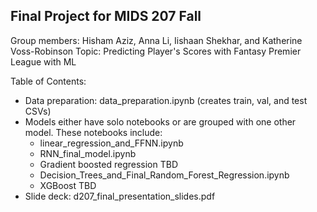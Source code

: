 ## Final Project for MIDS 207 Fall

Group members: Hisham Aziz, Anna Li, Iishaan Shekhar, and Katherine Voss-Robinson
Topic: Predicting Player's Scores with Fantasy Premier League with ML

Table of Contents:
- Data preparation: data_preparation.ipynb (creates train, val, and test CSVs)
- Models either have solo notebooks or are grouped with one other model. These notebooks include:
  - linear_regression_and_FFNN.ipynb
  - RNN_final_model.ipynb
  - Gradient boosted regression TBD
  - Decision_Trees_and_Final_Random_Forest_Regression.ipynb
  - XGBoost TBD
- Slide deck: d207_final_presentation_slides.pdf
